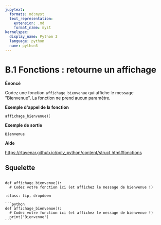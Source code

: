 ```yaml
---
jupytext:
  formats: md:myst
  text_representation:
    extension: .md
    format_name: myst
kernelspec:
  display_name: Python 3
  language: python
  name: python3
---
```


# B.1 Fonctions : retourne un affichage

**Énoncé**


Codez une fonction `affichage_bienvenue` qui affiche le message "Bienvenue". La fonction ne prend aucun paramètre.


**Exemple d'appel de la fonction**


```
affichage_bienvenue()
```

**Exemple de sortie**


```
Bienvenue
```

**Aide**

https://rtavenar.github.io/poly_python/content/struct.html#fonctions

## Squelette

```{code-cell} ipython3

def affichage_bienvenue():
  # Codez votre fonction ici (et affichez le message de bienvenue !)
```

````{admonition} Cliquez ici pour voir la solution
:class: tip, dropdown

```python
def affichage_bienvenue():
  # Codez votre fonction ici (et affichez le message de bienvenue !)
  print('Bienvenue')
```
````
